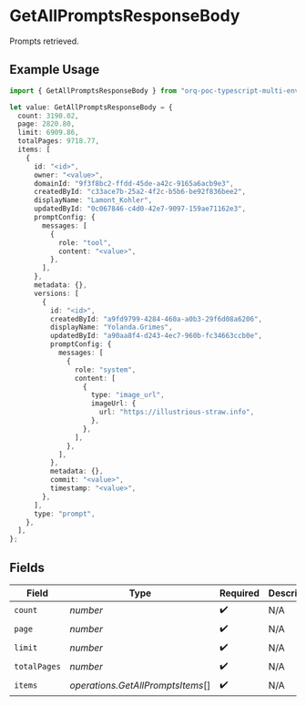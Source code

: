 # GetAllPromptsResponseBody

Prompts retrieved.

## Example Usage

```typescript
import { GetAllPromptsResponseBody } from "orq-poc-typescript-multi-env-version/models/operations";

let value: GetAllPromptsResponseBody = {
  count: 3190.02,
  page: 2820.80,
  limit: 6909.86,
  totalPages: 9718.77,
  items: [
    {
      id: "<id>",
      owner: "<value>",
      domainId: "9f3f8bc2-ffdd-45de-a42c-9165a6acb9e3",
      createdById: "c33ace7b-25a2-4f2c-b5b6-be92f836bee2",
      displayName: "Lamont_Kohler",
      updatedById: "0c067846-c4d0-42e7-9097-159ae71162e3",
      promptConfig: {
        messages: [
          {
            role: "tool",
            content: "<value>",
          },
        ],
      },
      metadata: {},
      versions: [
        {
          id: "<id>",
          createdById: "a9fd9799-4284-460a-a0b3-29f6d08a6206",
          displayName: "Yolanda.Grimes",
          updatedById: "a90aa8f4-d243-4ec7-960b-fc34663ccb0e",
          promptConfig: {
            messages: [
              {
                role: "system",
                content: [
                  {
                    type: "image_url",
                    imageUrl: {
                      url: "https://illustrious-straw.info",
                    },
                  },
                ],
              },
            ],
          },
          metadata: {},
          commit: "<value>",
          timestamp: "<value>",
        },
      ],
      type: "prompt",
    },
  ],
};
```

## Fields

| Field                             | Type                              | Required                          | Description                       |
| --------------------------------- | --------------------------------- | --------------------------------- | --------------------------------- |
| `count`                           | *number*                          | :heavy_check_mark:                | N/A                               |
| `page`                            | *number*                          | :heavy_check_mark:                | N/A                               |
| `limit`                           | *number*                          | :heavy_check_mark:                | N/A                               |
| `totalPages`                      | *number*                          | :heavy_check_mark:                | N/A                               |
| `items`                           | *operations.GetAllPromptsItems*[] | :heavy_check_mark:                | N/A                               |